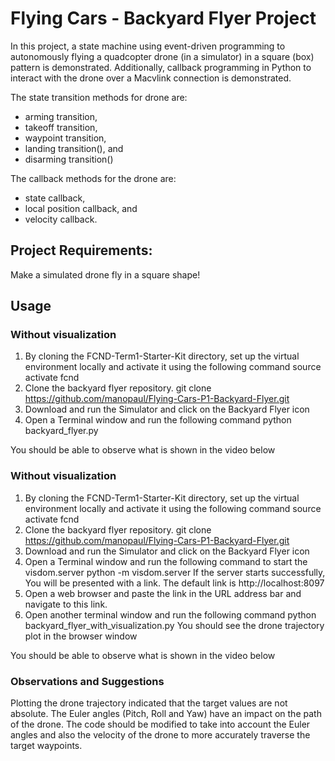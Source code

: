 # Flying Cars - Backyard Flyer Project
In this project, a state machine using event-driven programming to autonomously flying a quadcopter drone (in a simulator) in a square (box) pattern is demonstrated. Additionally, callback programming in Python to interact with the drone over a Macvlink connection is demonstrated. 

The state transition methods for drone are:
- arming transition, 
- takeoff transition, 
- waypoint transition, 
- landing transition(), and 
- disarming transition()

The callback methods for the drone are:
- state callback,
- local position callback, and
- velocity callback.

## Project Requirements: 
Make a simulated drone fly in a square shape!

## Usage
### Without visualization
1. By cloning the FCND-Term1-Starter-Kit directory, set up the virtual environment locally and activate it using the following command
source activate fcnd
2.  Clone the backyard flyer repository.
git clone https://github.com/manopaul/Flying-Cars-P1-Backyard-Flyer.git
3. Download and run the Simulator and click on the Backyard Flyer icon
4. Open a Terminal window and run the following command
python backyard_flyer.py

You should be able to observe what is shown in the video below

### Without visualization
1. By cloning the FCND-Term1-Starter-Kit directory, set up the virtual environment locally and activate it using the following command
source activate fcnd
2. Clone the backyard flyer repository.
git clone https://github.com/manopaul/Flying-Cars-P1-Backyard-Flyer.git
3. Download and run the Simulator and click on the Backyard Flyer icon
4. Open a Terminal window and run the following command to start the visdom.server
python -m visdom.server
If the server starts successfully, You will be presented with a link. The default link is http://localhost:8097
5. Open a web browser and paste the link in the URL address bar and navigate to this link. 
6. Open another terminal window and run the following command
python backyard_flyer_with_visualization.py
You should see the drone trajectory plot in the browser window

You should be able to observe what is shown in the video below

### Observations and Suggestions
Plotting the drone trajectory indicated that the target values are not absolute.
The Euler angles (Pitch, Roll and Yaw) have an impact on the path of the drone. 
The code should be modified to take into account the Euler angles and also the velocity of the drone to more accurately traverse the target waypoints.
